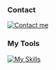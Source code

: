 ### Contact
[![Contact me](https://skillicons.dev/icons?i=discord)]([https://skillicons.dev](https://discord.com/users/100072795462971392))

### My Tools
[![My Skills](https://skillicons.dev/icons?i=django,fastapi,flask,nodejs,css,html,aws,cloudflare,heroku,nginx,vercel,git,github,gitlab,js,py,mongodb,mysql,postgres,sqlite,linux,ps,postman,vscode)](https://skillicons.dev)
